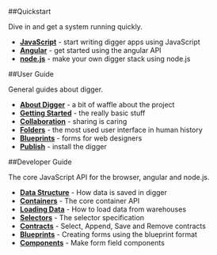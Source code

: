 ##Quickstart

Dive in and get a system running quickly.

 * **[JavaScript](/docs/quickstart-js)** - start writing digger apps using JavaScript
 * **[Angular](/docs/quickstart-angular)** - get started using the angular API
 * **[node.js](/docs/quickstart-node)** - make your own digger stack using node.js

##User Guide

General guides about digger.

 * **[About Digger](/docs/user-aboutdigger)** - a bit of waffle about the project
 * **[Getting Started](/docs/user-gettingstarted)** - the really basic stuff
 * **[Collaboration](/docs/user-collaboration)** - sharing is caring
 * **[Folders](/docs/user-folders)** - the most used user interface in human history
 * **[Blueprints](/docs/user-blueprints)** - forms for web designers
 * **[Publish](/docs/user-publish)** - install the digger

##Developer Guide

The core JavaScript API for the browser, angular and node.js.

 * **[Data Structure](/docs/developer-data)** - How data is saved in digger
 * **[Containers](/docs/developer-container)** - The core container API
 * **[Loading Data](/docs/developer-load)** - How to load data from warehouses
 * **[Selectors](/docs/developer-selectors)** - The selector specification 
 * **[Contracts](/docs/developer-contracts)** - Select, Append, Save and Remove contracts
 * **[Blueprints](/docs/developer-blueprints)** - Creating forms using the blueprint format
 * **[Components](/docs/developer-components)** - Make form field components